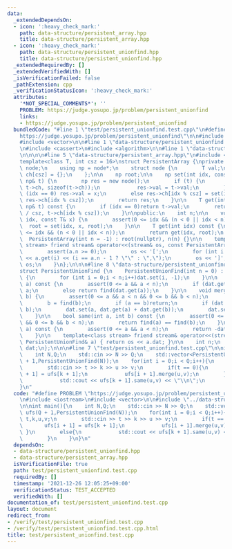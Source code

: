 ```yaml
---
data:
  _extendedDependsOn:
  - icon: ':heavy_check_mark:'
    path: data-structure/persistent_array.hpp
    title: data-structure/persistent_array.hpp
  - icon: ':heavy_check_mark:'
    path: data-structure/persistent_unionfind.hpp
    title: data-structure/persistent_unionfind.hpp
  _extendedRequiredBy: []
  _extendedVerifiedWith: []
  _isVerificationFailed: false
  _pathExtension: cpp
  _verificationStatusIcon: ':heavy_check_mark:'
  attributes:
    '*NOT_SPECIAL_COMMENTS*': ''
    PROBLEM: https://judge.yosupo.jp/problem/persistent_unionfind
    links:
    - https://judge.yosupo.jp/problem/persistent_unionfind
  bundledCode: "#line 1 \"test/persistent_unionfind.test.cpp\"\n#define PROBLEM \"\
    https://judge.yosupo.jp/problem/persistent_unionfind\"\n\n#include <iostream>\n\
    #include <vector>\n\n#line 1 \"data-structure/persistent_unionfind.hpp\"\n\n\n\
    \n#include <cassert>\n#include <algorithm>\n\n#line 1 \"data-structure/persistent_array.hpp\"\
    \n\n\n\n#line 5 \"data-structure/persistent_array.hpp\"\n#include <cstring>\n\n\
    template<class T, int csz = 16>\nstruct PersistentArray {\nprivate:\n    struct\
    \ node;\n    using np = node*;\n    struct node {\n        T val;\n        np\
    \ ch[csz] = {};\n    };\n\n    np root;\n\n    np set(int idx, const T& x, const\
    \ np& t) {\n        np res = new node();\n        if (t) {\n            memcpy(res->ch,\
    \ t->ch, sizeof(t->ch));\n            res->val = t->val;\n        }\n        if\
    \ (idx == 0) res->val = x;\n        else res->ch[idx % csz] = set(idx / csz, x,\
    \ res->ch[idx % csz]);\n        return res;\n    }\n\n    T get(int idx, const\
    \ np& t) const {\n        if (idx == 0)return t->val;\n        return get(idx\
    \ / csz, t->ch[idx % csz]);\n    }\n\npublic:\n    int n;\n\n    void set(int\
    \ idx, const T& x) {\n        assert(0 <= idx && (n < 0 || idx < n));\n      \
    \  root = set(idx, x, root);\n    }\n\n    T get(int idx) const {\n        assert(0\
    \ <= idx && (n < 0 || idx < n));\n        return get(idx, root);\n    }\n\n  \
    \  PersistentArray(int n = -1) : root(nullptr), n(n) {}\n\n    template<class\
    \ stream> friend stream& operator<<(stream& os, const PersistentArray& a) {\n\
    \        assert(a.n >= 0);\n        os << '[';\n        for (int i = 0;i < a.n;i++)os\
    \ << a.get(i) << (i == a.n - 1 ? \"\" : \",\");\n        os << ']';\n        return\
    \ os;\n    }\n};\n\n\n#line 8 \"data-structure/persistent_unionfind.hpp\"\n\n\
    struct PersistentUnionFind {\n    PersistentUnionFind(int n = 0) : n(n), dat(n)\
    \ {\n        for (int i = 0;i < n;i++)dat.set(i, -1);\n    }\n\n    int find(int\
    \ a) const {\n        assert(0 <= a && a < n);\n        if (dat.get(a) < 0)return\
    \ a;\n        else return find(dat.get(a));\n    }\n\n    void merge(int a, int\
    \ b) {\n        assert(0 <= a && a < n && 0 <= b && b < n);\n        a = find(a);\n\
    \        b = find(b);\n        if (a == b)return;\n        if (dat.get(a) > dat.get(b))std::swap(a,\
    \ b);\n        dat.set(a, dat.get(a) + dat.get(b));\n        dat.set(b, a);\n\
    \    }\n\n    bool same(int a, int b) const {\n        assert(0 <= a && a < n\
    \ && 0 <= b && b < n);\n        return find(a) == find(b);\n    }\n\n    int size(int\
    \ a) const {\n        assert(0 <= a && a < n);\n        return -dat.get(find(a));\n\
    \    }\n\n    template<class stream> friend stream& operator<<(stream& os, const\
    \ PersistentUnionFind& a) { return os << a.dat; }\n\n    int n;\n    PersistentArray<int>\
    \ dat;\n};\n\n\n#line 7 \"test/persistent_unionfind.test.cpp\"\n\nint main(){\n\
    \    int N,Q;\n    std::cin >> N >> Q;\n    std::vector<PersistentUnionFind> ufs(Q\
    \ + 1,PersistentUnionFind(N));\n    for(int i = 0;i < Q;i++){\n        int t,k,u,v;\n\
    \        std::cin >> t >> k >> u >> v;\n        if(t == 0){\n            ufs[i\
    \ + 1] = ufs[k + 1];\n            ufs[i + 1].merge(u,v);\n        }\n        else{\n\
    \            std::cout << ufs[k + 1].same(u,v) << \"\\n\";\n        }\n    }\n\
    }\n"
  code: "#define PROBLEM \"https://judge.yosupo.jp/problem/persistent_unionfind\"\n\
    \n#include <iostream>\n#include <vector>\n\n#include \"../data-structure/persistent_unionfind.hpp\"\
    \n\nint main(){\n    int N,Q;\n    std::cin >> N >> Q;\n    std::vector<PersistentUnionFind>\
    \ ufs(Q + 1,PersistentUnionFind(N));\n    for(int i = 0;i < Q;i++){\n        int\
    \ t,k,u,v;\n        std::cin >> t >> k >> u >> v;\n        if(t == 0){\n     \
    \       ufs[i + 1] = ufs[k + 1];\n            ufs[i + 1].merge(u,v);\n       \
    \ }\n        else{\n            std::cout << ufs[k + 1].same(u,v) << \"\\n\";\n\
    \        }\n    }\n}\n"
  dependsOn:
  - data-structure/persistent_unionfind.hpp
  - data-structure/persistent_array.hpp
  isVerificationFile: true
  path: test/persistent_unionfind.test.cpp
  requiredBy: []
  timestamp: '2021-12-26 12:05:25+09:00'
  verificationStatus: TEST_ACCEPTED
  verifiedWith: []
documentation_of: test/persistent_unionfind.test.cpp
layout: document
redirect_from:
- /verify/test/persistent_unionfind.test.cpp
- /verify/test/persistent_unionfind.test.cpp.html
title: test/persistent_unionfind.test.cpp
---
```

